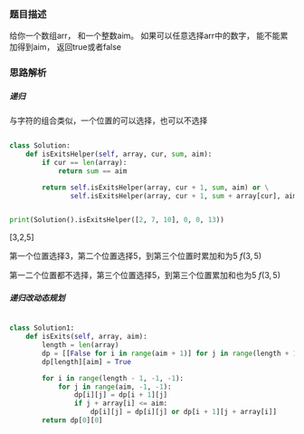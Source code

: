 ### 题目描述

给你一个数组arr， 和一个整数aim。 如果可以任意选择arr中的数字， 能不能累加得到aim， 返回true或者false

### 思路解析

##### 递归

与字符的组合类似，一个位置的可以选择，也可以不选择
```python

class Solution:
    def isExitsHelper(self, array, cur, sum, aim):
        if cur == len(array):
            return sum == aim

        return self.isExitsHelper(array, cur + 1, sum, aim) or \
               self.isExitsHelper(array, cur + 1, sum + array[cur], aim)


print(Solution().isExitsHelper([2, 7, 10], 0, 0, 13))

```

[3,2,5]

第一个位置选择3，第二个位置选择5，到第三个位置时累加和为5 $f(3,5)$

第一二个位置都不选择，第三个位置选择5，到第三个位置累加和也为5 $f(3,5)$



##### 递归改动态规划

```python

class Solution1:
    def isExits(self, array, aim):
        length = len(array)
        dp = [[False for i in range(aim + 1)] for j in range(length + 1)]
        dp[length][aim] = True

        for i in range(length - 1, -1, -1):
            for j in range(aim, -1, -1):
                dp[i][j] = dp[i + 1][j]
                if j + array[i] <= aim:
                    dp[i][j] = dp[i][j] or dp[i + 1][j + array[i]]
        return dp[0][0]


```
